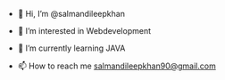 - 👋 Hi, I’m @salmandileepkhan
- 👀 I’m interested in Webdevelopment
- 🌱 I’m currently learning JAVA

- 📫 How to reach me salmandileepkhan90@gmail.com

<!---
salmandileepkhan/salmandileepkhan is a ✨ special ✨ repository because its `README.md` (this file) appears on your GitHub profile.
You can click the Preview link to take a look at your changes.
--->
